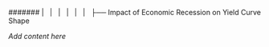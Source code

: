####### |   |   |   |   |   |   ├── Impact of Economic Recession on Yield Curve Shape

*Add content here*